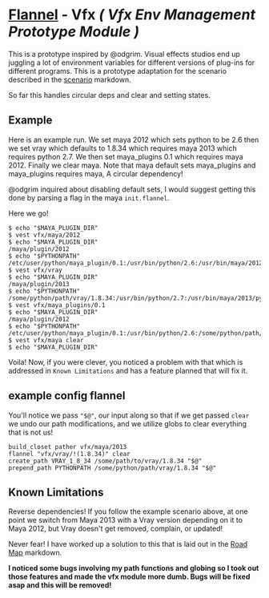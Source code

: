 # [Flannel][readme-md] - Vfx *( Vfx Env Management Prototype Module )*

This is a prototype inspired by @odgrim. Visual effects studios end up juggling a lot of environment variables for different versions of plug-ins for different programs. This is a prototype adaptation for the scenario described in the [scenario][vfx-scenario-md] markdown.

So far this handles circular deps and clear and setting states.

## Example

Here is an example run. We set maya 2012 which sets python to be 2.6 then we set vray which defaults to 1.8.34 which requires maya 2013 which requires python 2.7. We then set maya_plugins 0.1 which requires maya 2012. Finally we clear maya. Note that maya default sets maya_plugins and maya_plugins requires maya, A circular dependency!

@odgrim inquired about disabling default sets, I would suggest getting this done by parsing a flag in the maya `init.flannel`.

Here we go!

    $ echo "$MAYA_PLUGIN_DIR"
    $ vest vfx/maya/2012
    $ echo "$MAYA_PLUGIN_DIR"
    /maya/plugin/2012
    $ echo "$PYTHONPATH"
    /etc/user/python/maya_plugin/0.1:/usr/bin/python/2.6:/usr/bin/maya/2012/python
    $ vest vfx/vray
    $ echo "$MAYA_PLUGIN_DIR"
    /maya/plugin/2013
    $ echo "$PYTHONPATH"
    /some/python/path/vray/1.8.34:/usr/bin/python/2.7:/usr/bin/maya/2013/python:/etc/user/python/maya_plugin/0.6
    $ vest vfx/maya_plugins/0.1
    $ echo "$MAYA_PLUGIN_DIR"
    /maya/plugin/2012
    $ echo "$PYTHONPATH"
    /etc/user/python/maya_plugin/0.1:/usr/bin/python/2.6:/some/python/path/vray/1.8.34:/usr/bin/maya/2012/python
    $ vest vfx/maya clear
    $ echo "$MAYA_PLUGIN_DIR"

Voila! Now, if you were clever, you noticed a problem with that which is addressed in `Known Limitations` and has a feature planned that will fix it.

## example config flannel

You'll notice we pass `"$@"`, our input along so that if we get passed `clear` we undo our path modifications, and we utilize globs to clear everything that is not us!

    build_closet pather vfx/maya/2013
    flannel "vfx/vray/!(1.8.34)" clear
    create_path VRAY_1_8_34 /some/path/to/vray/1.8.34 "$@"
    prepend_path PYTHONPATH /some/python/path/vray/1.8.34 "$@"

## Known Limitations

Reverse dependencies! If you follow the example scenario above, at one point we switch from Maya 2013 with a Vray version depending on it to Maya 2012, but Vray doesn't get removed, complain, or updated!

Never fear! I have worked up a solution to this that is laid out in the [Road Map][road-map-md] markdown. 

**I noticed some bugs involving my path functions and globing so I took out those features and made the vfx module more dumb. Bugs will be fixed asap and this will be removed!**

[road-map-md]: ../ROAD_MAP.md "Road Map Markdown Page"
[vfx-scenario-md]: SCENARIO.md "Vfx Prototype Scenario"
[readme-md]: ../README.md "Flannel Readme"